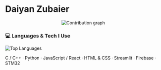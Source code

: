 # Daiyan Zubaier

<p align="center">
  <!-- Contribution graph -->
  <img src="https://github-readme-activity-graph.vercel.app/graph?username=Daiyan-Zubaier&theme=github-compact&area=true" alt="Contribution graph">
</p>

### 💻 Languages & Tech I Use
![Top Languages](https://github-readme-stats.vercel.app/api/top-langs/?username=Daiyan-Zubaier&layout=compact&langs_count=8&theme=github_dark)

C / C++ · Python · JavaScript / React · HTML & CSS · Streamlit · Firebase · STM32

